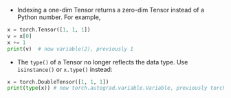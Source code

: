 * Indexing a one-dim Tensor returns a zero-dim Tensor instead of a Python number. For example,

```python
x = torch.Tensor([1, 1, 1])
v = x[0]
x += 1
print(v)  # now variable(2), previously 1
````

* The `type()` of a Tensor no longer reflects the data type. Use `isinstance()` or `x.type()` instead:

```python
x = torch.DoubleTensor([1, 1, 1])
print(type(x)) # now torch.autograd.variable.Variable, previously torch.DoubleTensor
```